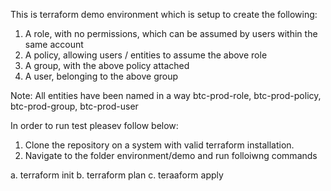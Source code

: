 This is terraform demo environment which is setup to create the following:
1. A role, with no permissions, which can be assumed by users within the same account
2. A policy, allowing users / entities to assume the above role
3. A group, with the above policy attached
4. A user, belonging to the above group

Note: All entities have been named in a way btc-prod-role, btc-prod-policy, btc-prod-group, btc-prod-user

In order to run test pleasev follow below:
1. Clone the repository on a system with valid terraform installation.
2. Navigate to the folder environment/demo and run folloiwng commands


a. terraform init
b. terraform plan
c. teraaform  apply
